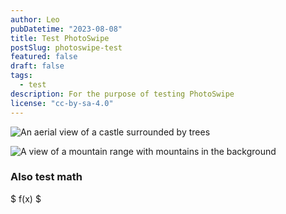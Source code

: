 ```yaml
---
author: Leo
pubDatetime: "2023-08-08"
title: Test PhotoSwipe
postSlug: photoswipe-test
featured: false
draft: false
tags:
  - test
description: For the purpose of testing PhotoSwipe
license: "cc-by-sa-4.0"
---
```


![An aerial view of a castle surrounded by trees](https://source.unsplash.com/8xGk5jrgYPQ)

![A view of a mountain range with mountains in the background](https://source.unsplash.com/lmDM5clQGqQ)

### Also test math
$ f(x) $